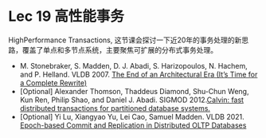 # Lec 19 高性能事务

HighPerformance  Transactions, 这节课会探讨一下近20年的事务处理的新思路，覆盖了单点和多节点系统，主要聚焦可扩展的分布式事务处理。

- M. Stonebraker, S. Madden, D. J. Abadi, S. Harizopoulos, N. Hachem, and P. Helland. VLDB 2007. [The End of an Architectural Era (It’s Time for a Complete Rewrite)](https://hstore.cs.brown.edu/papers/hstore-endofera.pdf)
- [Optional] Alexander Thomson, Thaddeus Diamond, Shu-Chun Weng, Kun Ren, Philip Shao, and Daniel J. Abadi. SIGMOD 2012.[Calvin: fast distributed transactions for partitioned database systems.](http://cs.yale.edu/homes/thomson/publications/calvin-sigmod12.pdf)
- [Optional] Yi Lu, Xiangyao Yu, Lei Cao, Samuel Madden. VLDB 2021. [Epoch-based Commit and Replication in Distributed OLTP Databases](http://pages.cs.wisc.edu/~yxy/pubs/coco.pdf)

